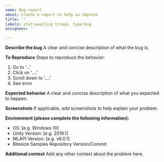 ```yaml
---
name: Bug report
about: Create a report to help us improve
title: ''
labels: stat:awaiting triage, type:bug
assignees: ''

---
```


**Describe the bug**
A clear and concise description of what the bug is.

**To Reproduce**
Steps to reproduce the behavior:
1. Go to '...'
2. Click on '....'
3. Scroll down to '....'
4. See error

**Expected behavior**
A clear and concise description of what you expected to happen.

**Screenshots**
If applicable, add screenshots to help explain your problem.

**Environment (please complete the following information):**
 - OS: [e.g. Windows 10]
 - Unity Version: [e.g. 2019.1]
 - MLAPI Version: [e.g. v6.0.1]
 - Bitesize Samples Repository Version/Commit

**Additional context**
Add any other context about the problem here.
